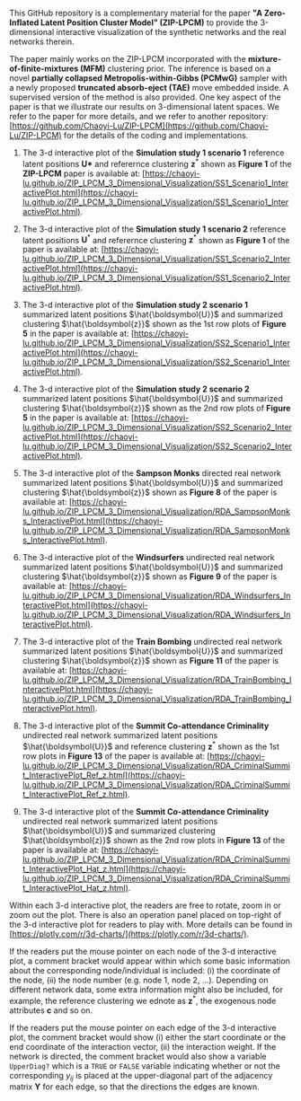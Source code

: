 This GitHub repository is a complementary material for the paper **"A Zero-Inflated Latent Position Cluster Model" (ZIP-LPCM)** to provide the 3-dimensional interactive visualization of the synthetic networks and the real networks therein. 

The paper mainly works on the ZIP-LPCM incorporated with the **mixture-of-finite-mixtures (MFM)** clustering prior.
The inference is based on a novel **partially collapsed Metropolis-within-Gibbs (PCMwG)** sampler with a newly proposed **truncated absorb-eject (TAE)** move embedded inside.
A supervised version of the method is also provided.
One key aspect of the paper is that we illustrate our results on 3-dimensional latent spaces.
We refer to the paper for more details, and we refer to another repository: [https://github.com/Chaoyi-Lu/ZIP-LPCM](https://github.com/Chaoyi-Lu/ZIP-LPCM) for the details of the coding and implementations.

1. The 3-d interactive plot of the **Simulation study 1 scenario 1** reference latent positions **U\*** and referernce clustering $`\boldsymbol{z}^*`$ shown as **Figure 1** of the **ZIP-LPCM** paper is available at: [https://chaoyi-lu.github.io/ZIP_LPCM_3_Dimensional_Visualization/SS1_Scenario1_InteractivePlot.html](https://chaoyi-lu.github.io/ZIP_LPCM_3_Dimensional_Visualization/SS1_Scenario1_InteractivePlot.html).
2. The 3-d interactive plot of the **Simulation study 1 scenario 2** reference latent positions $`\boldsymbol{U}^*`$ and referernce clustering $`\boldsymbol{z}^*`$ shown as **Figure 1** of the paper is available at: [https://chaoyi-lu.github.io/ZIP_LPCM_3_Dimensional_Visualization/SS1_Scenario2_InteractivePlot.html](https://chaoyi-lu.github.io/ZIP_LPCM_3_Dimensional_Visualization/SS1_Scenario2_InteractivePlot.html).

3. The 3-d interactive plot of the **Simulation study 2 scenario 1** summarized latent positions $`\hat{\boldsymbol{U}}`$ and summarized clustering $`\hat{\boldsymbol{z}}`$ shown as the 1st row plots of **Figure 5** in the paper is available at: [https://chaoyi-lu.github.io/ZIP_LPCM_3_Dimensional_Visualization/SS2_Scenario1_InteractivePlot.html](https://chaoyi-lu.github.io/ZIP_LPCM_3_Dimensional_Visualization/SS2_Scenario1_InteractivePlot.html).

4. The 3-d interactive plot of the **Simulation study 2 scenario 2** summarized latent positions $`\hat{\boldsymbol{U}}`$ and summarized clustering $`\hat{\boldsymbol{z}}`$ shown as the 2nd row plots of **Figure 5** in the paper is available at: [https://chaoyi-lu.github.io/ZIP_LPCM_3_Dimensional_Visualization/SS2_Scenario2_InteractivePlot.html](https://chaoyi-lu.github.io/ZIP_LPCM_3_Dimensional_Visualization/SS2_Scenario2_InteractivePlot.html).

5. The 3-d interactive plot of the **Sampson Monks** directed real network summarized latent positions $`\hat{\boldsymbol{U}}`$ and summarized clustering $`\hat{\boldsymbol{z}}`$ shown as **Figure 8** of the paper is available at: [https://chaoyi-lu.github.io/ZIP_LPCM_3_Dimensional_Visualization/RDA_SampsonMonks_InteractivePlot.html](https://chaoyi-lu.github.io/ZIP_LPCM_3_Dimensional_Visualization/RDA_SampsonMonks_InteractivePlot.html).

6. The 3-d interactive plot of the **Windsurfers** undirected real network summarized latent positions $`\hat{\boldsymbol{U}}`$ and summarized clustering $`\hat{\boldsymbol{z}}`$ shown as **Figure 9** of the paper is available at: [https://chaoyi-lu.github.io/ZIP_LPCM_3_Dimensional_Visualization/RDA_Windsurfers_InteractivePlot.html](https://chaoyi-lu.github.io/ZIP_LPCM_3_Dimensional_Visualization/RDA_Windsurfers_InteractivePlot.html).

7. The 3-d interactive plot of the **Train Bombing** undirected real network summarized latent positions $`\hat{\boldsymbol{U}}`$ and summarized clustering $`\hat{\boldsymbol{z}}`$ shown as **Figure 11** of the paper is available at: [https://chaoyi-lu.github.io/ZIP_LPCM_3_Dimensional_Visualization/RDA_TrainBombing_InteractivePlot.html](https://chaoyi-lu.github.io/ZIP_LPCM_3_Dimensional_Visualization/RDA_TrainBombing_InteractivePlot.html).

8. The 3-d interactive plot of the **Summit Co-attendance Criminality** undirected real network summarized latent positions $`\hat{\boldsymbol{U}}`$ and reference clustering $`\boldsymbol{z}^*`$ shown as the 1st row plots in **Figure 13** of the paper is available at: [https://chaoyi-lu.github.io/ZIP_LPCM_3_Dimensional_Visualization/RDA_CriminalSummit_InteractivePlot_Ref_z.html](https://chaoyi-lu.github.io/ZIP_LPCM_3_Dimensional_Visualization/RDA_CriminalSummit_InteractivePlot_Ref_z.html).

9. The 3-d interactive plot of the **Summit Co-attendance Criminality** undirected real network summarized latent positions $`\hat{\boldsymbol{U}}`$ and summarized clustering $`\hat{\boldsymbol{z}}`$ shown as the 2nd row plots in **Figure 13** of the paper is available at: [https://chaoyi-lu.github.io/ZIP_LPCM_3_Dimensional_Visualization/RDA_CriminalSummit_InteractivePlot_Hat_z.html](https://chaoyi-lu.github.io/ZIP_LPCM_3_Dimensional_Visualization/RDA_CriminalSummit_InteractivePlot_Hat_z.html).

Within each 3-d interactive plot, the readers are free to rotate, zoom in or zoom out the plot.
There is also an operation panel placed on top-right of the 3-d interactive plot for readers to play with.
More details can be found in [https://plotly.com/r/3d-charts/](https://plotly.com/r/3d-charts/).

If the readers put the mouse pointer on each node of the 3-d interactive plot, a comment bracket would appear within which some basic information about the corresponding node/individual is included: (i) the coordinate of the node, (ii) the node number (e.g. node 1, node 2, ...).
Depending on different network data, some extra information might also be included, for example, the reference clustering we ednote as $\boldsymbol{z}^*$, the exogenous node attributes $\boldsymbol{c}$ and so on.

If the readers put the mouse pointer on each edge of the 3-d interactive plot, the comment bracket would show (i) either the start coordinate or the end coordinate of the interaction vector, (ii) the interaction weight.
If the network is directed, the comment bracket would also show a variable `UpperDiag?` which is a `TRUE` or `FALSE` variable indicating whether or not the corresponding $y_{ij}$ is placed at the upper-diagonal part of the adjacency matrix $\boldsymbol{Y}$ for each edge, so that the directions the edges are known.






